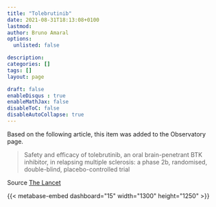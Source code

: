 ```yaml
---
title: "Tolebrutinib"
date: 2021-08-31T18:13:08+0100
lastmod: 
author: Bruno Amaral
options:
  unlisted: false

description: 
categories: []
tags: []
layout: page

draft: false
enableDisqus : true
enableMathJax: false
disableToC: false
disableAutoCollapse: true
---
```


Based on the following article, this item was added to the Observatory page.

> Safety and efficacy of tolebrutinib, an oral brain-penetrant BTK inhibitor, in relapsing multiple sclerosis: a phase 2b, randomised, double-blind, placebo-controlled trial

Source [The Lancet](https://www.thelancet.com/journals/laneur/article/PIIS1474-4422(21)00237-4/fulltext)


<div class="row">
<div class="col-md-10 mx-auto">

{{< metabase-embed dashboard="15" width="1300" height="1250" >}}

</div>
</div>
